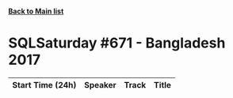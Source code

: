 #### [Back to Main list](index.md)
# SQLSaturday #671 - Bangladesh 2017
Start Time (24h)|Speaker|Track|Title
---|---|---|---
